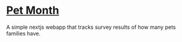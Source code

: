 # [Pet Month](https://pet-month.vercel.app/)

A simple nextjs webapp that tracks survey results of how many pets families have.

